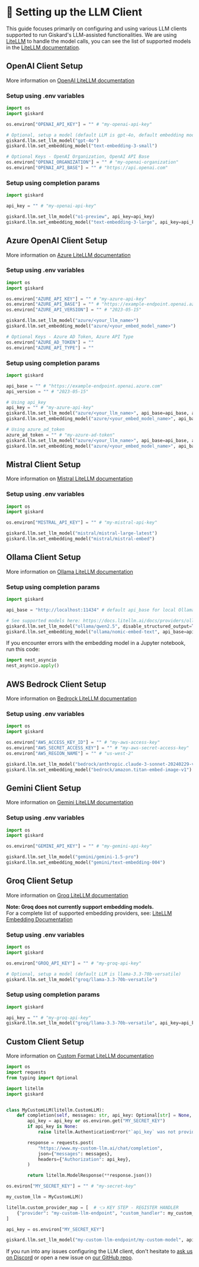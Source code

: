 # 🤖 Setting up the LLM Client

This guide focuses primarily on configuring and using various LLM clients supported to run Giskard's LLM-assisted functionalities. We are using [LiteLLM](https://github.com/BerriAI/litellm) to handle the model calls, you can see the list of supported models in the [LiteLLM documentation](https://docs.litellm.ai/docs/providers).

## OpenAI Client Setup

More information on [OpenAI LiteLLM documentation](https://docs.litellm.ai/docs/providers/openai)

### Setup using .env variables

```python
import os
import giskard

os.environ["OPENAI_API_KEY"] = "" # "my-openai-api-key"

# Optional, setup a model (default LLM is gpt-4o, default embedding model is text-embedding-3-small)
giskard.llm.set_llm_model("gpt-4o")
giskard.llm.set_embedding_model("text-embedding-3-small")

# Optional Keys - OpenAI Organization, OpenAI API Base
os.environ["OPENAI_ORGANIZATION"] = "" # "my-openai-organization"
os.environ["OPENAI_API_BASE"] = "" # "https://api.openai.com"
```

### Setup using completion params

```python
import giskard

api_key = "" # "my-openai-api-key"

giskard.llm.set_llm_model("o1-preview", api_key=api_key)
giskard.llm.set_embedding_model("text-embedding-3-large", api_key=api_key)
```

## Azure OpenAI Client Setup

More information on [Azure LiteLLM documentation](https://docs.litellm.ai/docs/providers/azure)

### Setup using .env variables

```python
import os
import giskard

os.environ["AZURE_API_KEY"] = "" # "my-azure-api-key"
os.environ["AZURE_API_BASE"] = "" # "https://example-endpoint.openai.azure.com"
os.environ["AZURE_API_VERSION"] = "" # "2023-05-15"

giskard.llm.set_llm_model("azure/<your_llm_name>")
giskard.llm.set_embedding_model("azure/<your_embed_model_name>")

# Optional Keys - Azure AD Token, Azure API Type
os.environ["AZURE_AD_TOKEN"] = ""
os.environ["AZURE_API_TYPE"] = ""
```

### Setup using completion params

```python
import giskard

api_base = "" # "https://example-endpoint.openai.azure.com"
api_version = "" # "2023-05-15"

# Using api_key
api_key = "" # "my-azure-api-key"
giskard.llm.set_llm_model("azure/<your_llm_name>", api_base=api_base, api_version=api_version, api_key=api_key)
giskard.llm.set_embedding_model("azure/<your_embed_model_name>", api_base=api_base, api_version=api_version, api_key=api_key)

# Using azure_ad_token
azure_ad_token = "" # "my-azure-ad-token"
giskard.llm.set_llm_model("azure/<your_llm_name>", api_base=api_base, api_version=api_version, azure_ad_token=azure_ad_token)
giskard.llm.set_embedding_model("azure/<your_embed_model_name>", api_base=api_base, api_version=api_version, azure_ad_token=azure_ad_token)
```

## Mistral Client Setup

More information on [Mistral LiteLLM documentation](https://docs.litellm.ai/docs/providers/mistral)

### Setup using .env variables

```python
import os
import giskard

os.environ["MISTRAL_API_KEY"] = "" # "my-mistral-api-key"

giskard.llm.set_llm_model("mistral/mistral-large-latest")
giskard.llm.set_embedding_model("mistral/mistral-embed")

```

## Ollama Client Setup

More information on [Ollama LiteLLM documentation](https://docs.litellm.ai/docs/providers/ollama)

### Setup using completion params

```python
import giskard

api_base = "http://localhost:11434" # default api_base for local Ollama

# See supported models here: https://docs.litellm.ai/docs/providers/ollama#ollama-models
giskard.llm.set_llm_model("ollama/qwen2.5", disable_structured_output=True, api_base=api_base)
giskard.llm.set_embedding_model("ollama/nomic-embed-text", api_base=api_base)
```

If you encounter errors with the embedding model in a Jupyter notebook, run this code:

```python
import nest_asyncio
nest_asyncio.apply()
```

## AWS Bedrock Client Setup

More information on [Bedrock LiteLLM documentation](https://docs.litellm.ai/docs/providers/bedrock)

### Setup using .env variables

```python
import os
import giskard

os.environ["AWS_ACCESS_KEY_ID"] = "" # "my-aws-access-key"
os.environ["AWS_SECRET_ACCESS_KEY"] = "" # "my-aws-secret-access-key"
os.environ["AWS_REGION_NAME"] = "" # "us-west-2"

giskard.llm.set_llm_model("bedrock/anthropic.claude-3-sonnet-20240229-v1:0", disable_structured_output=True)
giskard.llm.set_embedding_model("bedrock/amazon.titan-embed-image-v1")
```

## Gemini Client Setup

More information on [Gemini LiteLLM documentation](https://docs.litellm.ai/docs/providers/gemini)

### Setup using .env variables

```python
import os
import giskard

os.environ["GEMINI_API_KEY"] = "" # "my-gemini-api-key"

giskard.llm.set_llm_model("gemini/gemini-1.5-pro")
giskard.llm.set_embedding_model("gemini/text-embedding-004")
```

## Groq Client Setup

More information on [Groq LiteLLM documentation](https://docs.litellm.ai/docs/providers/groq)

**Note: Groq does not currently support embedding models.**  
For a complete list of supported embedding providers, see: [LiteLLM Embedding Documentation](https://docs.litellm.ai/docs/embedding/supported_embedding)

### Setup using .env variables

```python
import os
import giskard

os.environ["GROQ_API_KEY"] = "" # "my-groq-api-key"

# Optional, setup a model (default LLM is llama-3.3-70b-versatile)
giskard.llm.set_llm_model("groq/llama-3.3-70b-versatile")
```

### Setup using completion params

```python
import giskard

api_key = "" # "my-groq-api-key"
giskard.llm.set_llm_model("groq/llama-3.3-70b-versatile", api_key=api_key)
```

## Custom Client Setup

More information on [Custom Format LiteLLM documentation](https://docs.litellm.ai/docs/providers/custom_llm_server)

```python
import os
import requests
from typing import Optional

import litellm
import giskard


class MyCustomLLM(litellm.CustomLLM):
    def completion(self, messages: str, api_key: Optional[str] = None, **kwargs) -> litellm.ModelResponse:
        api_key = api_key or os.environ.get("MY_SECRET_KEY")
        if api_key is None:
            raise litellm.AuthenticationError("`api_key` was not provided")

        response = requests.post(
            "https://www.my-custom-llm.ai/chat/completion",
            json={"messages": messages},
            headers={"Authorization": api_key},
        )

        return litellm.ModelResponse(**response.json())

os.eviron["MY_SECRET_KEY"] = "" # "my-secret-key"

my_custom_llm = MyCustomLLM()

litellm.custom_provider_map = [  # 👈 KEY STEP - REGISTER HANDLER
    {"provider": "my-custom-llm-endpoint", "custom_handler": my_custom_llm}
]

api_key = os.environ["MY_SECRET_KEY"]

giskard.llm.set_llm_model("my-custom-llm-endpoint/my-custom-model", api_key=api_key)
```

If you run into any issues configuring the LLM client, don't hesitate to [ask us on Discord](https://discord.com/invite/ABvfpbu69R) or open a new issue on [our GitHub repo](https://github.com/Giskard-AI/giskard).
